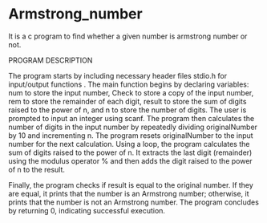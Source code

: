 # Armstrong_number
It is a c program to find whether a given number is armstrong number or not.

PROGRAM DESCRIPTION

The program starts by including necessary header files stdio.h for input/output functions .
The main function begins by declaring variables: num to store the input number, Check to store a copy of the input number, rem to store the remainder of each digit, result to store the sum of digits raised to the power of n, and n to store the number of digits.
The user is prompted to input an integer using scanf.
The program then calculates the number of digits in the input number by repeatedly dividing originalNumber by 10 and incrementing n.
The program resets originalNumber to the input number for the next calculation.
Using a loop, the program calculates the sum of digits raised to the power of n. It extracts the last digit (remainder) using the modulus operator % and then adds the digit raised to the power of n to the result.

Finally, the program checks if result is equal to the original number. If they are equal, it prints that the number is an Armstrong number; otherwise, it prints that the number is not an Armstrong number.
The program concludes by returning 0, indicating successful execution.
